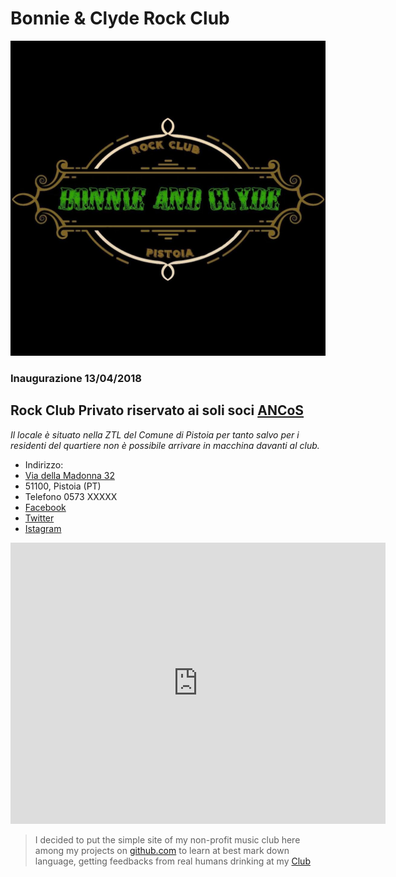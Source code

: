 # Bonnie & Clyde Rock Club
![Image](/b&c.jpg)
### Inaugurazione 13/04/2018
## Rock Club Privato riservato ai soli soci **[ANCoS](https://www.ancos.it)**

*Il locale è situato nella ZTL del Comune di Pistoia
per tanto salvo per i residenti del quartiere non è
possibile arrivare in macchina davanti al club.*

- Indirizzo:
- [Via della Madonna 32](https://goo.gl/maps/vTh4qfL1oKM2)
- 51100, Pistoia (PT)
- Telefono 0573 XXXXX
- [Facebook](https://www.facebook.com/BCRockClub)
- [Twitter]()
- [Istagram]()

<iframe width="600" height="450" frameborder="0" style="border:0"
src="https://www.google.com/maps/embed/v1/place?q=place_id:ChIJY4U49L-LKhMRE4oRq26Yc3E&key=AIzaSyBKfQTyFoYSaKGkdsYmrIxTTBHtixd1k7Y" allowfullscreen></iframe>

> I decided to put the simple site of my non-profit music club here among my projects on [github.com](https://github.com/lpasquali) to learn at best mark down language, getting feedbacks from real humans drinking at my [Club](http://bonnieandclyde.club)
